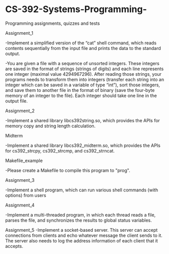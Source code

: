 # CS-392-Systems-Programming-
Programming assignments, quizzes and tests

Assignment_1
  
  -Implement a simplified version of the “cat” shell command, which reads contents sequentially from the input file and prints the data to    the standard output.
  
  -You are given a file with a sequence of unsorted integers. These integers are saved in the format of strings (strings of digits) and     each line represents one integer (maximal value 4294967296). After reading those strings, your programs needs to transform them into       integers (transfer each string into an integer which can be saved in a variable of type “int”), sort those integers, and save them to     another file in the format of binary (save the four-byte memory of an integer to the file). Each integer should take one line in the       output file.
  
Assignment_2
  
  -Implement a shared library libcs392string.so, which provides the APIs for memory copy and string length calculation.
  
Midterm
  
  -Implement a shared library libcs392_midterm.so, which provides the APIs for cs392_strcpy, cs392_strcmp, and cs392_strncat.
  
Makefile_example
  
  -Please create a Makefile to compile this program to "prog".

Assignment_3

  -Implement a shell program, which can run various shell commands (with options) from users
  
Assignment_4

  -Implement a multi-threaded program, in which each thread reads a file, parses the file, and synchronizes the results to global status     variables.

Assignment_5
  -Implement a socket-based server. This server can accept connections from clients and echo whatever message the client sends to it. The server also needs to log the address information of each client that it accepts.

